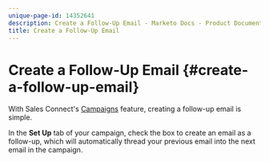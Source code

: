 ```yaml
---
unique-page-id: 14352641
description: Create a Follow-Up Email - Marketo Docs - Product Documentation
title: Create a Follow-Up Email
---
```


# Create a Follow-Up Email {#create-a-follow-up-email}

With Sales Connect's [Campaigns](/help/marketo/product-docs/marketo-sales-connect/campaigns/create-a-campaign.md) feature, creating a follow-up email is simple.

In the **Set Up** tab of your campaign, check the box to create an email as a follow-up, which will automatically thread your previous email into the next email in the campaign.
